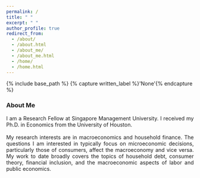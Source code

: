```yaml
---
permalink: /
title: " "
excerpt: " "
author_profile: true
redirect_from: 
  - /about/
  - /about.html
  - /about_me/
  - /about_me.html
  - /home/
  - /home.html
---
```


{% include base_path %}
{% capture written_label %}'None'{% endcapture %}

### About Me

<p style='text-align: justify;'>
I am a Research Fellow at Singapore Management University. I received my Ph.D. in Economics from the University of Houston. <br>
<br>
My research interests are in macroeconomics and household finance. The questions I am interested in typically focus on microeconomic 
decisions, particularly those of consumers, affect the macroeconomy and vice versa. My work to date broadly covers the topics of 
household debt, consumer theory, financial inclusion, and the macroeconomic aspects of labor and public economics.
</p>